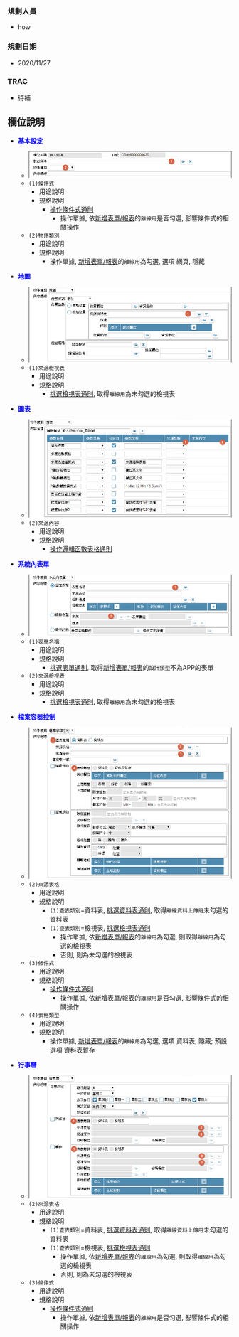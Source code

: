 ### <div id="user">規劃人員</div>
* how

### <div id="updatedate">規劃日期</div>
* 2020/11/27

### <div id="trac">TRAC</div>
* <ps>待補</ps> 

## <div id="object-desc">欄位說明</div>
* <p id="fieldbreak1" style="color:blue;font-weight:bold">基本設定</p>

    * ![pic][image_OADisplayEmbed]
    * `(1)條件式`
        * 用途說明
        * 規格說明
            * [操作條件式通則][link_ruledialog1]
                * 操作單據, 依[新增表單/報表][link_AddFormReport]的`離線用`是否勾選, 影響條件式的相關操作
    * `(2)物件類別`
        * 用途說明
        * 規格說明
             * 操作單據, [新增表單/報表][link_AddFormReport]的`離線用`為勾選, 選項 網頁, 隱藏

* <p id="fieldbreak2" style="color:blue;font-weight:bold">地圖</p>

    * ![pic][image_OADisplayEmbed_map]
    * `(1)來源檢視表`
        * 用途說明
        * 規格說明
            * [挑選檢視表通則][link_ruledialog4], 取得`離線用`為未勾選的檢視表

* <p id="fieldbreak3" style="color:blue;font-weight:bold">圖表</p>

    * ![pic][image_OADisplayEmbed_chart]
    * `(2)來源內容`
        * 用途說明
        * 規格說明
            * [操作邏輯函數表格通則][link_ruledialog18]

* <p id="fieldbreak4" style="color:blue;font-weight:bold">系統內表單</p>

    * ![pic][image_OADisplayEmbed_form]
    * `(1)表單名稱`
        * 用途說明
        * 規格說明
            * [挑選表單通則][link_ruledialog6], 取得[新增表單/報表][link_AddFormReport]的`設計類型`不為APP的表單
    * `(2)來源檢視表`
        * 用途說明
        * 規格說明
            * [挑選檢視表通則][link_ruledialog4], 取得`離線用`為未勾選的檢視表

* <p id="fieldbreak5" style="color:blue;font-weight:bold">檔案容器控制</p>

    * ![pic][image_OADisplayEmbed_fileContainer]
    * `(2)來源表格`
        * 用途說明
        * 規格說明
            * `(1)查表類別`=資料表, [挑選資料表通則][link_ruledialog3], 取得`離線資料上傳用`未勾選的資料表
            * `(1)查表類別`=檢視表, [挑選檢視表通則][link_ruledialog4]
                * 操作單據, 依[新增表單/報表][link_AddFormReport]的`離線用`為勾選, 則取得`離線用`為勾選的檢視表
                * 否則, 則為未勾選的檢視表
    * `(3)條件式`
        * 用途說明
        * 規格說明
            * [操作條件式通則][link_ruledialog1]
                * 操作單據, 依[新增表單/報表][link_AddFormReport]的`離線用`是否勾選, 影響條件式的相關操作
    * `(4)表格類型`
        * 用途說明
        * 規格說明
            * 操作單據, [新增表單/報表][link_AddFormReport]的`離線用`為勾選, 選項 資料表, 隱藏; 預設選項 資料表暫存

* <p id="fieldbreak6" style="color:blue;font-weight:bold">行事曆</p>

    * ![pic][image_OADisplayEmbed_calendar]
    * `(2)來源表格`
        * 用途說明
        * 規格說明
            * `(1)查表類別`=資料表, [挑選資料表通則][link_ruledialog3], 取得`離線資料上傳用`未勾選的資料表
            * `(1)查表類別`=檢視表, [挑選檢視表通則][link_ruledialog4]
                * 操作單據, 依[新增表單/報表][link_AddFormReport]的`離線用`為勾選, 則取得`離線用`為勾選的檢視表
                * 否則, 則為未勾選的檢視表
    * `(3)條件式`
        * 用途說明
        * 規格說明
            * [操作條件式通則][link_ruledialog1]
                * 操作單據, 依[新增表單/報表][link_AddFormReport]的`離線用`是否勾選, 影響條件式的相關操作                

<!-- 圖片 -->
[image_OADisplayEmbed]:attachment/OADisplayEmbed.png
[image_OADisplayEmbed_map]:attachment/OADisplayEmbed_map.png
[image_OADisplayEmbed_chart]:attachment/OADisplayEmbed_chart.png
[image_OADisplayEmbed_form]:attachment/OADisplayEmbed_form.png
[image_OADisplayEmbed_fileContainer]:attachment/OADisplayEmbed_fileContainer.png
[image_OADisplayEmbed_calendar]:attachment/OADisplayEmbed_calendar.png

<!-- 超連結 -->
[link_ruledialog1]:/8.10.0/IDE/Specification/RulesDialog/README#ruledialog1 "共用通則_開啟單據/操作條件式通則"
[link_ruledialog3]:/8.10.0/IDE/Specification/RulesDialog/README#ruledialog3 "共用通則_開啟單據/挑選資料表通則"
[link_ruledialog4]:/8.10.0/IDE/Specification/RulesDialog/README#ruledialog4 "共用通則_開啟單據/挑選檢視表通則"
[link_ruledialog6]:/8.10.0/IDE/Specification/RulesDialog/README#ruledialog6 "共用通則_開啟單據/挑選表單通則"
[link_ruledialog18]:../RulesDialog/README#ruledialog18 "共用通則_開啟單據/操作邏輯函數表格通則"
[link_AddFormReport]:../Home/AddFormReport "新增表單/報表"
